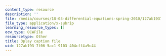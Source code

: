 ```yaml
---
content_type: resource
description: ''
file: /media/courses/18-03-differential-equations-spring-2010/127ab1937f065ac19103404cff4a9c44_peYvLk_HZdw.vtt
file_type: application/x-subrip
learning_resource_types: []
ocw_type: OCWFile
resourcetype: Other
title: 3play caption file
uid: 127ab193-7f06-5ac1-9103-404cff4a9c44
---
```

